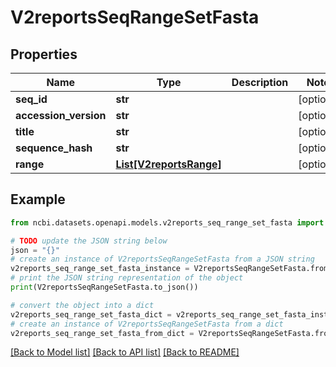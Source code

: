 # V2reportsSeqRangeSetFasta


## Properties

Name | Type | Description | Notes
------------ | ------------- | ------------- | -------------
**seq_id** | **str** |  | [optional] 
**accession_version** | **str** |  | [optional] 
**title** | **str** |  | [optional] 
**sequence_hash** | **str** |  | [optional] 
**range** | [**List[V2reportsRange]**](V2reportsRange.md) |  | [optional] 

## Example

```python
from ncbi.datasets.openapi.models.v2reports_seq_range_set_fasta import V2reportsSeqRangeSetFasta

# TODO update the JSON string below
json = "{}"
# create an instance of V2reportsSeqRangeSetFasta from a JSON string
v2reports_seq_range_set_fasta_instance = V2reportsSeqRangeSetFasta.from_json(json)
# print the JSON string representation of the object
print(V2reportsSeqRangeSetFasta.to_json())

# convert the object into a dict
v2reports_seq_range_set_fasta_dict = v2reports_seq_range_set_fasta_instance.to_dict()
# create an instance of V2reportsSeqRangeSetFasta from a dict
v2reports_seq_range_set_fasta_from_dict = V2reportsSeqRangeSetFasta.from_dict(v2reports_seq_range_set_fasta_dict)
```
[[Back to Model list]](../README.md#documentation-for-models) [[Back to API list]](../README.md#documentation-for-api-endpoints) [[Back to README]](../README.md)


